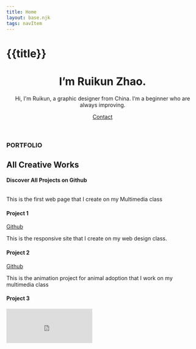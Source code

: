 ```yaml
---
title: Home
layout: base.njk
tags: navItem
---
```

# {{title}}
<div class="toggle-btn">
        <i class="fa fa-bars"></i>
    </div>
<header class="header container">
        <div class="circle"></div>
        <div class="row hero">
            <div class="col col-1">
                <h1>I’m<span class="highlight"> Ruikun Zhao.</span> </h1>
                <p>Hi, I'm Ruikun, a graphic designer from China.
                    I‘m a beginner who are always improving.</p>
                <a href="/contact" class="ctn">Contact</a>    
            </div>
<div class="col col-2">
                <div class="hero-img">
                    <img src="/images/profile.png" alt="">
                </div>
            </div>
        </div>
    </header>

<section class="portfolio container">
        <div class="rect-bg"></div>
        <div class="title">
            <h3>PORTFOLIO</h3>
            <div class="ctn-title">
                <h1>All Creative Works</h1>
                <h4>Discover All Projects on <span class="highlight">Github</span></h4>
            </div>
        </div>
<div class="grid-wrapper">
            <div class="grid-box">
                <img src="/images/prj-2.png" alt="">
                <p>This is the first web page that I create on my Multimedia class</p>
                <div class="hover">
                    <h4>Project 1</h4>
                    <a href="https://rkzhao7.github.io/project2/" class="highlight">Github</a>
                </div>
            </div>
            <div class="grid-box">
                <img src="/images/prj-1.png" alt="">
                 <p>This is the responsive site that I create on my web design class.</p>
                <div class="hover">
                    <h4>Project 2</h4>
                    <a href="https://rzhao12.github.io/Projecr1/" class="highlight">Github </a>
                </div>
            </div>

<div class="grid-box">
                <img src="/images/prj-3.png" alt="">
                <p>This is the animation project for animal adoption that I work on my multimedia class</p>
                <div class="hover">
                    <h4>Project 3</h4>
                    <iframe  width="225" height="90" src="https://www.youtube.com/embed/F-sBVJ2rHOQ" frameborder="0" allowfullscreen></iframe>
                </div>
            </div>
    </section>
